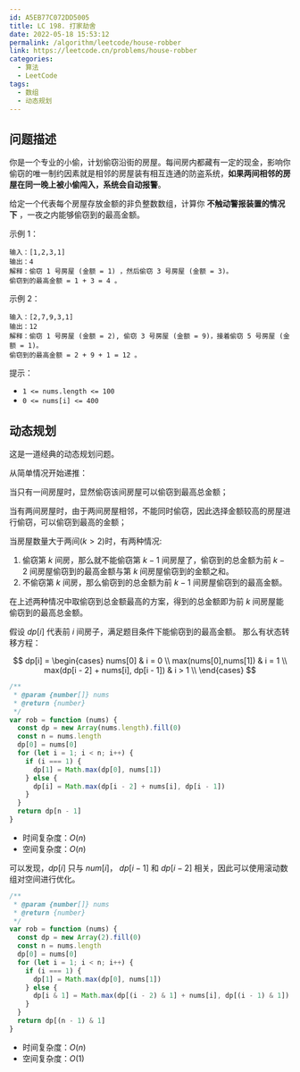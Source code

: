 ```yaml
---
id: A5EB77C072DD5005
title: LC 198. 打家劫舍
date: 2022-05-18 15:53:12
permalink: /algorithm/leetcode/house-robber
link: https://leetcode.cn/problems/house-robber
categories:
  - 算法
  - LeetCode
tags:
  - 数组
  - 动态规划
---
```


<Level :type='2'/>

## 问题描述

你是一个专业的小偷，计划偷窃沿街的房屋。每间房内都藏有一定的现金，影响你偷窃的唯一制约因素就是相邻的房屋装有相互连通的防盗系统，**如果两间相邻的房屋在同一晚上被小偷闯入，系统会自动报警**。

给定一个代表每个房屋存放金额的非负整数数组，计算你 **不触动警报装置的情况下** ，一夜之内能够偷窃到的最高金额。

示例 1：

```text
输入：[1,2,3,1]
输出：4
解释：偷窃 1 号房屋 (金额 = 1) ，然后偷窃 3 号房屋 (金额 = 3)。
偷窃到的最高金额 = 1 + 3 = 4 。
```

示例 2：

```text
输入：[2,7,9,3,1]
输出：12
解释：偷窃 1 号房屋 (金额 = 2), 偷窃 3 号房屋 (金额 = 9)，接着偷窃 5 号房屋 (金额 = 1)。
偷窃到的最高金额 = 2 + 9 + 1 = 12 。

```

提示：

- `1 <= nums.length <= 100`
- `0 <= nums[i] <= 400`

## 动态规划

这是一道经典的动态规划问题。

从简单情况开始递推：

当只有一间房屋时，显然偷窃该间房屋可以偷窃到最高总金额；

当有两间房屋时，由于两间房屋相邻，不能同时偷窃，因此选择金额较高的房屋进行偷窃，可以偷窃到最高的金额；

当房屋数量大于两间($k > 2$)时，有两种情况:

1. 偷窃第 $k$ 间房，那么就不能偷窃第 $k - 1$ 间房屋了，偷窃到的总金额为前 $k - 2$ 间房屋偷窃到的最高金额与第 $k$ 间房屋偷窃到的金额之和。
2. 不偷窃第 $k$ 间房，那么偷窃到的总金额为前 $k - 1$ 间房屋偷窃到的最高金额。

在上述两种情况中取偷窃到总金额最高的方案，得到的总金额即为前 $k$ 间房屋能偷窃到的最高总金额。

假设 $dp[i]$ 代表前 $i$ 间房子，满足题目条件下能偷窃到的最高金额。 那么有状态转移方程：

$$
dp[i] =
\begin{cases}
nums[0] & i = 0 \\
max(nums[0],nums[1]) & i = 1 \\
max(dp[i - 2] + nums[i], dp[i - 1]) & i > 1 \\
\end{cases}
$$

```javascript
/**
 * @param {number[]} nums
 * @return {number}
 */
var rob = function (nums) {
  const dp = new Array(nums.length).fill(0)
  const n = nums.length
  dp[0] = nums[0]
  for (let i = 1; i < n; i++) {
    if (i === 1) {
      dp[1] = Math.max(dp[0], nums[1])
    } else {
      dp[i] = Math.max(dp[i - 2] + nums[i], dp[i - 1])
    }
  }
  return dp[n - 1]
}
```

- 时间复杂度：$O(n)$
- 空间复杂度：$O(n)$

可以发现，$dp[i]$ 只与 $num[i]$， $dp[i - 1]$ 和 $dp[i - 2]$ 相关，因此可以使用滚动数组对空间进行优化。

```javascript
/**
 * @param {number[]} nums
 * @return {number}
 */
var rob = function (nums) {
  const dp = new Array(2).fill(0)
  const n = nums.length
  dp[0] = nums[0]
  for (let i = 1; i < n; i++) {
    if (i === 1) {
      dp[1] = Math.max(dp[0], nums[1])
    } else {
      dp[i & 1] = Math.max(dp[(i - 2) & 1] + nums[i], dp[(i - 1) & 1])
    }
  }
  return dp[(n - 1) & 1]
}
```

- 时间复杂度：$O(n)$
- 空间复杂度：$O(1)$
